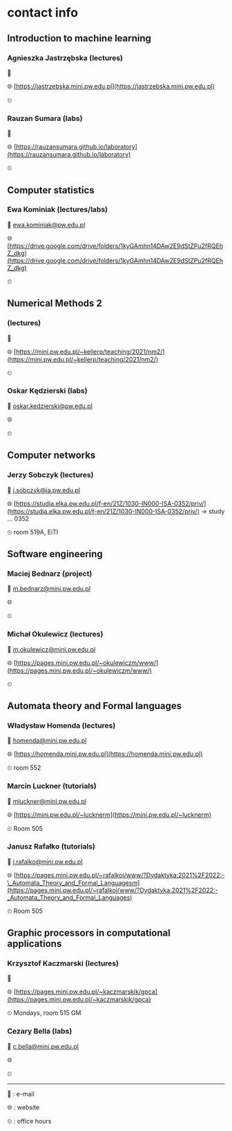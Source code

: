# contact info

## Introduction to machine learning

### Agnieszka Jastrzębska (lectures)

📧

🌐 [https://jastrzebska.mini.pw.edu.pl](https://jastrzebska.mini.pw.edu.pl)

<!-- password: 1q2w3e4r -->

⏲

### Rauzan Sumara (labs)

📧

🌐 [https://rauzansumara.github.io/laboratory](https://rauzansumara.github.io/laboratory)

⏲

## Computer statistics

### Ewa Kominiak (lectures/labs)

📧 ewa.kominiak@pw.edu.pl

🌐 [https://drive.google.com/drive/folders/1kyGAmhn14DAw2E9dStZPu2fRQEhZ_dkg](https://drive.google.com/drive/folders/1kyGAmhn14DAw2E9dStZPu2fRQEhZ_dkg)

⏲

## Numerical Methods 2

### (lectures)

📧

🌐 [https://mini.pw.edu.pl/~kellerp/teaching/2021/nm2/](https://mini.pw.edu.pl/~kellerp/teaching/2021/nm2/)

<!--
username: stud
password: 2021-22sp
 -->

⏲

### Oskar Kędzierski (labs)

📧 oskar.kedzierski@pw.edu.pl

🌐 []()

⏲

## Computer networks

### Jerzy Sobczyk (lectures)

📧 j.sobczyk@ia.pw.edu.pl

🌐 [https://studia.elka.pw.edu.pl/f-en/21Z/1030-IN000-ISA-0352/priv/](https://studia.elka.pw.edu.pl/f-en/21Z/1030-IN000-ISA-0352/priv/) -> study $\dots$ 0352

⏲ room 519A, EiTI

## Software engineering

### Maciej Bednarz (project)

📧 m.bednarz@mini.pw.edu.pl

🌐 []()

⏲

### Michał Okulewicz (lectures)

📧 m.okulewicz@mini.pw.edu.pl

🌐 [https://pages.mini.pw.edu.pl/~okulewiczm/www/](https://pages.mini.pw.edu.pl/~okulewiczm/www/)

⏲

## Automata theory and Formal languages

### Władysław Homenda (lectures)

📧 homenda@mini.pw.edu.pl

🌐 [https://homenda.mini.pw.edu.pl](https://homenda.mini.pw.edu.pl)

⏲ room 552

### Marcin Luckner (tutorials)

📧 mluckner@mini.pw.edu.pl

🌐 [https://mini.pw.edu.pl/~lucknerm](https://mini.pw.edu.pl/~lucknerm)

⏲ Room 505

### Janusz Rafałko (tutorials)

📧 j.rafalko@mini.pw.edu.pl

🌐 [https://pages.mini.pw.edu.pl/~rafalkoj/www/?Dydaktyka:2021%2F2022:-\_Automata_Theory_and_Formal_Languagesm](https://pages.mini.pw.edu.pl/~rafalkoj/www/?Dydaktyka:2021%2F2022:-_Automata_Theory_and_Formal_Languages)

⏲ Room 505

## Graphic processors in computational applications

### Krzysztof Kaczmarski (lectures)

📧

🌐 [https://pages.mini.pw.edu.pl/~kaczmarskik/gpca](https://pages.mini.pw.edu.pl/~kaczmarskik/gpca)

⏲ Mondays, room 515 GM

### Cezary Bella (labs)

📧 c.bella@mini.pw.edu.pl

🌐 []()

⏲

---

📧 : e-mail

🌐 : website

⏲ : office hours
